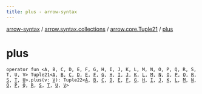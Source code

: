 ```yaml
---
title: plus - arrow-syntax
---
```


[arrow-syntax](../../index.html) / [arrow.syntax.collections](../index.html) / [arrow.core.Tuple21](index.html) / [plus](./plus.html)

# plus

`operator fun <A, B, C, D, E, F, G, H, I, J, K, L, M, N, O, P, Q, R, S, T, U, V> Tuple21<`[`A`](plus.html#A)`, `[`B`](plus.html#B)`, `[`C`](plus.html#C)`, `[`D`](plus.html#D)`, `[`E`](plus.html#E)`, `[`F`](plus.html#F)`, `[`G`](plus.html#G)`, `[`H`](plus.html#H)`, `[`I`](plus.html#I)`, `[`J`](plus.html#J)`, `[`K`](plus.html#K)`, `[`L`](plus.html#L)`, `[`M`](plus.html#M)`, `[`N`](plus.html#N)`, `[`O`](plus.html#O)`, `[`P`](plus.html#P)`, `[`Q`](plus.html#Q)`, `[`R`](plus.html#R)`, `[`S`](plus.html#S)`, `[`T`](plus.html#T)`, `[`U`](plus.html#U)`>.plus(v: `[`V`](plus.html#V)`): Tuple22<`[`A`](plus.html#A)`, `[`B`](plus.html#B)`, `[`C`](plus.html#C)`, `[`D`](plus.html#D)`, `[`E`](plus.html#E)`, `[`F`](plus.html#F)`, `[`G`](plus.html#G)`, `[`H`](plus.html#H)`, `[`I`](plus.html#I)`, `[`J`](plus.html#J)`, `[`K`](plus.html#K)`, `[`L`](plus.html#L)`, `[`M`](plus.html#M)`, `[`N`](plus.html#N)`, `[`O`](plus.html#O)`, `[`P`](plus.html#P)`, `[`Q`](plus.html#Q)`, `[`R`](plus.html#R)`, `[`S`](plus.html#S)`, `[`T`](plus.html#T)`, `[`U`](plus.html#U)`, `[`V`](plus.html#V)`>`